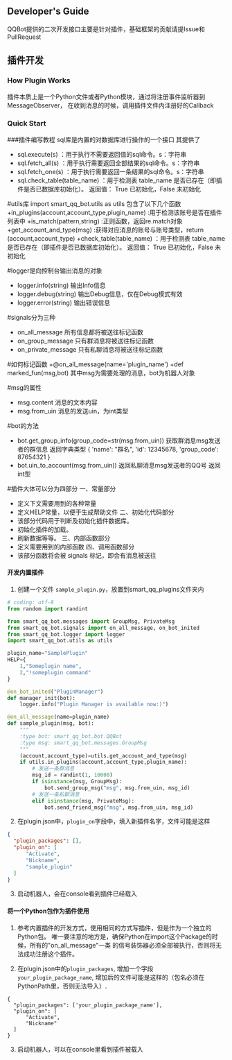 Developer's Guide
-----------------

QQBot提供的二次开发接口主要是针对插件，基础框架的贡献请提Issue和PullRequest

## 插件开发

### How Plugin Works
插件本质上是一个Python文件或者Python模块，通过将注册事件监听器到MessageObserver，
在收到消息的时候，调用插件文件内注册好的Callback

### Quick Start

###插件编写教程
sql库是内置的对数据库进行操作的一个接口
其提供了
+   sql.execute(s)      ：用于执行不需要返回值的sql命令。s：字符串
+   sql.fetch_all(s)    ：用于执行需要返回全部结果的sql命令。s：字符串
+   sql.fetch_one(s)    ：用于执行需要返回一条结果的sql命令。s：字符串
+   sql.check_table(table_name)     ：用于检测表 table_name 是否已存在（即插件是否已数据库初始化）。
                                   返回值： True 已初始化，False 未初始化



#utils库
import smart_qq_bot.utils as utils
包含了以下几个函数
+in_plugins(account,account_type,plugin_name)   :用于检测该账号是否在插件列表中
+is_match(pattern,string)   :正则函数，返回re.match对象
+get_account_and_type(msg)  :获得对应消息的账号与账号类型，return (account,account_type)
+check_table(table_name)     ：用于检测表 table_name 是否已存在（即插件是否已数据库初始化）。
                             返回值： True 已初始化，False 未初始化


#logger是向控制台输出消息的对象
+   logger.info(string)     输出Info信息
+   logger.debug(string)    输出Debug信息，仅在Debug模式有效
+   logger.error(string)    输出错误信息



#signals分为三种
+   on_all_message      所有信息都将被送往标记函数
+   on_group_message    只有群消息将被送往标记函数
+   on_private_message  只有私聊消息将被送往标记函数

#如何标记函数
+@on_all_message(name='plugin_name')
+def marked_fun(msg,bot)
   其中msg为需要处理的消息，bot为机器人对象



#msg的属性
+   msg.content     消息的文本内容
+   msg.from_uin    消息的发送uin，为int类型

#bot的方法
+   bot.get_group_info(group_code=str(msg.from_uin))    获取群消息msg发送者的群信息
                                                       返回字典类型
                                                       {
                                                           'name':         "群名",
                                                           'id':            12345678,
                                                           'group_code':    87654321
                                                       }
+   bot.uin_to_account(msg.from_uin))                   返回私聊消息msg发送者的QQ号
                                                       返回int型



#插件大体可以分为四部分
一、常量部分
+   定义下文需要用到的各种常量
+   定义HELP常量，以便于生成帮助文件
二、初始化代码部分
+   该部分代码用于判断及初始化插件数据库。
+   初始化插件的加载。
+   刷新数据等等。
三、内部函数部分
+   定义需要用到的内部函数
四、调用函数部分
+   该部分函数将会被 signals 标记，即会有消息被送往

#### 开发内置插件

1. 创建一个文件 `sample_plugin.py`，放置到smart\_qq_plugins文件夹内

```python
# coding: utf-8
from random import randint

from smart_qq_bot.messages import GroupMsg, PrivateMsg
from smart_qq_bot.signals import on_all_message, on_bot_inited
from smart_qq_bot.logger import logger
import smart_qq_bot.utils as utils

plugin_name="SamplePlugin"
HELP={
    1,"Someplugin name",
    2,"!someplugin command"
}

@on_bot_inited("PluginManager")
def manager_init(bot):
    logger.info("Plugin Manager is available now:)")

@on_all_message(name=plugin_name)
def sample_plugin(msg, bot):
    """
    :type bot: smart_qq_bot.bot.QQBot
    :type msg: smart_qq_bot.messages.GroupMsg
    """
    (account,account_type)=utils.get_account_and_type(msg)
    if utils.in_plugins(account,account_type,plugin_name):
        # 发送一条群消息
        msg_id = randint(1, 10000)
        if isinstance(msg, GroupMsg):
            bot.send_group_msg("msg", msg.from_uin, msg_id)
        # 发送一条私聊消息
        elif isinstance(msg, PrivateMsg):
            bot.send_friend_msg("msg", msg.from_uin, msg_id)
```

2. 在plugin.json中，`plugin_on`字段中，填入新插件名字，文件可能是这样
```json
{
  "plugin_packages": [],
  "plugin_on": [
      "Activate",
      "Nickname",
      "sample_plugin"
  ]
}
```

3. 启动机器人，会在console看到插件已经载入

#### 将一个Python包作为插件使用

1. 参考内置插件的开发方式，使用相同的方式写插件，但是作为一个独立的Python包。
唯一要注意的地方是，确保Python在import这个Package的时候，所有的"on_all_message"一类
的信号装饰器必须全部被执行，否则将无法成功注册这个插件。

2. 在plugin.json中的`plugin_packages`, 增加一个字段`your_plugin_package_name`,
增加后的文件可能是这样的（包名必须在PythonPath里，否则无法导入）.
```
{
  "plugin_packages": ['your_plugin_package_name'],
  "plugin_on": [
      "Activate",
      "Nickname"
  ]
}
```

3. 启动机器人，可以在console里看到插件被载入
